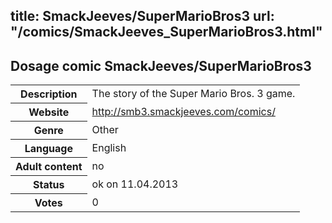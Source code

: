 title: SmackJeeves/SuperMarioBros3
url: "/comics/SmackJeeves_SuperMarioBros3.html"
---
Dosage comic SmackJeeves/SuperMarioBros3
-----------------------------------------

<table class="comicinfo">
<tr>
<th>Description</th><td>The story of the Super Mario Bros. 3 game.</td>
</tr>
<tr>
<th>Website</th><td><a href="http://smb3.smackjeeves.com/comics/">http://smb3.smackjeeves.com/comics/</a></td>
</tr>
<tr>
<th>Genre</th><td>Other</td>
</tr>
<tr>
<th>Language</th><td>English</td>
</tr>
<tr>
<th>Adult content</th><td>no</td>
</tr>
<tr>
<th>Status</th><td>ok on 11.04.2013</td>
</tr>
<tr>
<th>Votes</th><td>0</div></td>
</tr>
</table>
